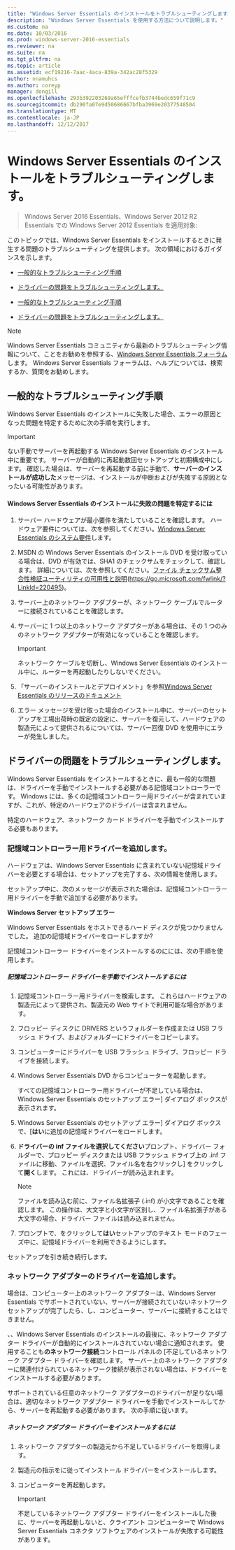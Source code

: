 ```yaml
---
title: "Windows Server Essentials のインストールをトラブルシューティングします。"
description: "Windows Server Essentials を使用する方法について説明します。"
ms.custom: na
ms.date: 10/03/2016
ms.prod: windows-server-2016-essentials
ms.reviewer: na
ms.suite: na
ms.tgt_pltfrm: na
ms.topic: article
ms.assetid: ecf19216-7aac-4aca-839a-342ac28f5329
author: nnamuhcs
ms.author: coreyp
manager: dongill
ms.openlocfilehash: 293b392203269a65efffcefb3744bedc659f71c9
ms.sourcegitcommit: db290fa07e9d50686667bfba3969e20377548504
ms.translationtype: MT
ms.contentlocale: ja-JP
ms.lasthandoff: 12/12/2017
---
```

# <a name="troubleshoot-windows-server-essentials-installation"></a>Windows Server Essentials のインストールをトラブルシューティングします。

>Windows Server 2016 Essentials、Windows Server 2012 R2 Essentials での Windows Server 2012 Essentials を適用対象:

このトピックでは、Windows Server Essentials をインストールするときに発生する問題のトラブルシューティングを提供します。 次の領域におけるガイダンスを示します。  
  

-   [一般的なトラブルシューティング手順](Troubleshoot-Windows-Server-Essentials-installation.md#BKMK_GeneralTroubleshootingSteps)  
  
-   [ドライバーの問題をトラブルシューティングします。](Troubleshoot-Windows-Server-Essentials-installation.md#BKMK_TroubleshootDrivers)  

-   [一般的なトラブルシューティング手順](Troubleshoot-Windows-Server-Essentials-installation.md#BKMK_GeneralTroubleshootingSteps)  
  
-   [ドライバーの問題をトラブルシューティングします。](Troubleshoot-Windows-Server-Essentials-installation.md#BKMK_TroubleshootDrivers)  

  
> [!NOTE]
>  Windows Server Essentials コミュニティから最新のトラブルシューティング情報について、ことをお勧めを参照する、[Windows Server Essentials フォーラム](https://social.technet.microsoft.com/Forums/winserveressentials/threads)します。 Windows Server Essentials フォーラムは、ヘルプについては、検索するか、質問をお勧めします。  
  
##  <a name="BKMK_GeneralTroubleshootingSteps"></a>一般的なトラブルシューティング手順  
 Windows Server Essentials のインストールに失敗した場合、エラーの原因となった問題を特定するために次の手順を実行します。  
  
> [!IMPORTANT]
>  ない手動でサーバーを再起動する Windows Server Essentials のインストール中に重要です。 サーバーが自動的に再起動数回セットアップと初期構成中にします。 確認した場合は、サーバーを再起動する前に手動で、**サーバーのインストールが成功した**メッセージは、インストールが中断およびが失敗する原因となったいる可能性があります。  
  
#### <a name="to-identify-issues-in-a-failed-installation-of-windows-server-essentials"></a>Windows Server Essentials のインストールに失敗の問題を特定するには  
  
1.  サーバー ハードウェアが最小要件を満たしていることを確認します。 ハードウェア要件については、次を参照してください。[Windows Server Essentials のシステム要件](../get-started/system-requirements.md)します。  
  
2.  MSDN の Windows Server Essentials のインストール DVD を受け取っている場合は、DVD が有効では、SHA1 のチェックサムをチェックして、確認します。 詳細については、次を参照してください。[ファイル チェックサム整合性検証ユーティリティの可用性と説明](https://go.microsoft.com/fwlink/?LinkId=220495)(https://go.microsoft.com/fwlink/?LinkId=220495)。  
  
3.  サーバー上のネットワーク アダプターが、ネットワーク ケーブルでルーターに接続されていることを確認します。  
  
4.  サーバーに 1 つ以上のネットワーク アダプターがある場合は、その 1 つのみのネットワーク アダプターが有効になっていることを確認します。  
  
    > [!IMPORTANT]
    >  ネットワーク ケーブルを切断し、Windows Server Essentials のインストール中に、ルーターを再起動したりしないでください。  
  
5.  「サーバーのインストールとデプロイメント」を参照[Windows Server Essentials のリリースのドキュメント](../get-started/release-notes.md)  
  
6.  エラー メッセージを受け取った場合のインストール中に、サーバーのセットアップを工場出荷時の既定の設定に、サーバーを復元して、ハードウェアの製造元によって提供されるについては、サーバー回復 DVD を使用中にエラーが発生しました。  
  
##  <a name="BKMK_TroubleshootDrivers"></a>ドライバーの問題をトラブルシューティングします。  
 Windows Server Essentials をインストールするときに、最も一般的な問題は、ドライバーを手動でインストールする必要がある記憶域コントローラーです。 Windows には、多くの記憶域コントローラー用ドライバーが含まれていますが、これが、特定のハードウェアのドライバーは含まれません。  
  
 特定のハードウェア、ネットワーク カード ドライバーを手動でインストールする必要もあります。  
  
###  <a name="BKMK_StorageDrivers"></a>記憶域コントローラー用ドライバーを追加します。  
 ハードウェアは、Windows Server Essentials に含まれていない記憶域ドライバーを必要とする場合は、セットアップを完了する、次の情報を使用します。  
  
 セットアップ中に、次のメッセージが表示された場合は、記憶域コントローラー用ドライバーを手動で追加する必要があります。  
  
 **Windows Server セットアップ エラー**  
  
 Windows Server Essentials をホストできるハード ディスクが見つかりませんでした。 追加の記憶域ドライバーをロードしますか?  
  
 記憶域コントローラー ドライバーをインストールするのにには、次の手順を使用します。  
  
##### <a name="to-manually-install-a-storage-controller-driver"></a>記憶域コントローラー ドライバーを手動でインストールするには  
  
1.  記憶域コントローラー用ドライバーを検索します。 これらはハードウェアの製造元によって提供され、製造元の Web サイトで利用可能な場合があります。  
  
2.  フロッピー ディスクに DRIVERS というフォルダーを作成または USB フラッシュ ドライブ、およびフォルダーにドライバーをコピーします。  
  
3.  コンピューターにドライバーを USB フラッシュ ドライブ、フロッピー ドライブを接続します。  
  
4.  Windows Server Essentials DVD からコンピューターを起動します。  
  
     すべての記憶域コントローラー用ドライバーが不足している場合は、Windows Server Essentials のセットアップ エラー] ダイアログ ボックスが表示されます。  
  
5.  Windows Server Essentials のセットアップ エラー] ダイアログ ボックスで、[**はい**に追加の記憶域ドライバーをロードします。  
  
6.  **ドライバーの inf ファイルを選択してください**プロンプト、ドライバー フォルダーで、プロッピー ディスクまたは USB フラッシュ ドライブ上の .inf ファイルに移動、ファイルを選択、ファイル名を右クリックし] をクリックして**開く**します。 これには、ドライバーが読み込まれます。  
  
    > [!NOTE]
    >  ファイルを読み込む前に、ファイル名拡張子 (.inf) が小文字であることを確認します。 この操作は、大文字と小文字が区別し、ファイル名拡張子がある大文字の場合、ドライバー ファイルは読み込まれません。  
  
7.  プロンプトで、をクリックして**はい**セットアップのテキスト モードのフェーズ中に、記憶域ドライバーを利用できるようにします。  
  
 セットアップを引き続き続行します。  
  
###  <a name="BKMK_AddingNICdrivers"></a>ネットワーク アダプターのドライバーを追加します。  
 場合は、コンピューター上のネットワーク アダプターは、Windows Server Essentials でサポートされていない、サーバーが接続されていないネットワーク セットアップが完了したら、し、コンピューター、サーバーに接続することはできません。  
  
 、、Windows Server Essentials のインストールの最後に、ネットワーク アダプター ドライバーが自動的にインストールされていない場合に通知されます。 使用することも**のネットワーク接続**コントロール パネルの [不足しているネットワーク アダプター ドライバーを確認します。 サーバー上のネットワーク アダプターに関連付けられているネットワーク接続が表示されない場合は、ドライバーをインストールする必要があります。  
  
 サポートされている任意のネットワーク アダプターのドライバーが足りない場合は、適切なネットワーク アダプター ドライバーを手動でインストールしてから、サーバーを再起動する必要があります。 次の手順に従います。  
  
##### <a name="to-install-a-network-adapter-driver"></a>ネットワーク アダプター ドライバーをインストールするには  
  
1.  ネットワーク アダプターの製造元から不足しているドライバーを取得します。  
  
2.  製造元の指示をに従ってインストール ドライバーをインストールします。  
  
3.  コンピューターを再起動します。  
  
    > [!IMPORTANT]
    >  不足しているネットワーク アダプター ドライバーをインストールした後に、サーバーを再起動しないと、クライアント コンピューターで Windows Server Essentials コネクタ ソフトウェアのインストールが失敗する可能性があります。
